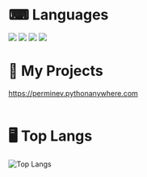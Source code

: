 
# ⌨ Languages
  </a> 
 <img src="https://img.shields.io/badge/CODE-PYTHON-informational?style=for-the-badge&logo=python">
 <img src="https://img.shields.io/badge/CODE-HTML-orange?style=for-the-badge&logo=html5">
 <img src="https://img.shields.io/badge/CODE-CSS-darkblue?style=for-the-badge&logo=css3">
 <img src="https://img.shields.io/badge/CODE-CSHARP-darkviolet?style=for-the-badge&logo=csharp">
  </a>
  
# 🔗 My Projects
https://perminev.pythonanywhere.com <br /> <br /> 

# 🖥️ Top Langs
![Top Langs](https://github-readme-stats.vercel.app/api/top-langs/?username=perminev&langs_count=8)

<!--
**Perminev/perminev** is a ✨ _special_ ✨ repository because its `README.md` (this file) appears on your GitHub profile.

Here are some ideas to get you started:

- 🔭 I’m currently working on ...
- 🌱 I’m currently learning ...
- 👯 I’m looking to collaborate on ...
- 🤔 I’m looking for help with ...
- 💬 Ask me about ...
- 📫 How to reach me: ...
- 😄 Pronouns: ...
- ⚡ Fun fact: ...
-->

